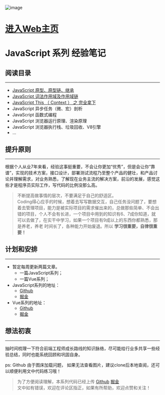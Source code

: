 ![image](https://github.com/SandySY/javaScript/tree/master/lexical-scope/example3.png)

# [进入Web主页](./old-index.html)

# JavaScript 系列 **经验笔记**

## 阅读目录
---
-  [JavaScript 原型、原型链、继承](https://github.com/SandySY/javaScript/tree/master/prototype-inherit)
-  [JavaScript 词法作用域及作用域链](https://github.com/SandySY/javaScript/tree/master/lexical-scope)
-  [JavaScript This （ Context ） 之 完全拿下](https://github.com/SandySY/javaScript/tree/master/this-context)
-  JavaScript 异步任务（微、宏）剖析
-  JavaScript 函数式编程
-  JavaScript 浏览器运行原理、渲染原理
-  JavaScript 浏览器执行栈、垃圾回收、V8引擎
-  ...

## 提升原则
---
根据个人从业7年来看，经验这事挺重要，不会让你更加“优秀”，但是会让你“靠谱”，实现的技术方案，接口设计，部署测试流程乃至整个产品的健壮，和产品讨论并理解需求，对业务熟悉，了解现在业务主流的解决方案，前沿的发展，感觉这些才是程序员实际工作，写代码的比例没那么高。         
> 不断提高做事情的层次，不要满足于自己的舒适区。    
Coding得心应手的时候，想着去写写数据交互，自己任务没问题了，要想着去管理项目，能力是被实际项目的需求催出来的，总做那些简单、不会出错的项目，个人不会有长进，一个项目中用到的知识有6、7成你知道，就可以去做了，在实干中学习，如果一个项目有9成以上的东西你都熟悉，那是养老，养老 时间长了，各种能力开始废退。所以 **学习很重要，自律很重要！**   

## 计划和安排
---
- 暂定每周更新两篇文章。
  - 一篇JavaScript系列；
  - 一篇Vue系列；
- JavaScript系列的地址：
  - [Github](https://github.com/SandySY/javaScript/)
  - [掘金](https://juejin.cn/post/6919304307443499022/)
- Vue系列的地址：
  - [Github](https://github.com/SandySY/vue-notes/)
  - [掘金](https://juejin.cn/post/6919307036362539016/)   
  
## 想法初衷
-----
抽时间梳理一下符合前端工程师成长路线的知识脉络，尽可能给行业多共享一些经验总结，同时也能系统回顾和巩固自身。

ps: Github 由于图床加载问题， 如果无法查看图片，建议clone后本地查阅，还可以顺便利用文中代码练习哦！

> 为了方便阅读理解，本系列代码已经上传 [Github](https://github.com/SandySY/javaScript)  [掘金](https://juejin.cn/user/3421335916911527)       
文中如有错误，欢迎在评论区指正，如果有所帮助，欢迎点赞和关注！
